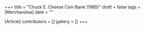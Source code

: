 +++
title = "Chuck E. Cheese Coin Bank (1985)"
draft = false
tags = [Merchandise]
date = ""

[Article]
contributors = []
gallery = []
+++